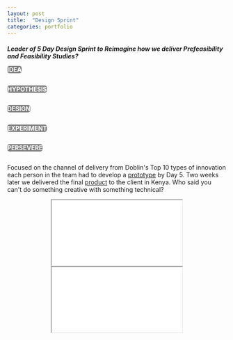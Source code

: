```yaml
---
layout: post
title:  "Design Sprint"
categories: portfolio
---
```

<h5 style="margin-bottom: 0px;">Leader of 5 Day Design Sprint to Reimagine <em>how we deliver Prefeasibility and Feasibility Studies?</em></h5>
<div style="padding:0px">

<div class="container" style="max-width: 100%; margin-bottom: 0px;">
  <div class="row" style="text-align:center;">
    <div class="two columns">
      <p style="background-color: gray; color: white; border-radius: 5px; padding:0px; text-align: center;"><strong>IDEA</strong></p>
    </div>
    <div class="three columns">
      <p style="background-color: gray; color: white; border-radius: 5px; padding:0px; text-align: center;"><strong>HYPOTHESIS</strong></p>
    </div>
    <div class="two columns">
      <p style="background-color: gray; color: white; border-radius: 5px; padding:0px; text-align: center;"><strong>DESIGN</strong></p>
    </div>
    <div class="three columns">
      <p style="background-color: gray; color: white; border-radius: 5px; padding:0px; text-align: center;"><strong>EXPERIMENT</strong></p>
    </div>
    <div class="two columns">
      <p style="background-color: gray; color: white; border-radius: 5px; padding:0px; text-align: center;"><strong>PERSEVERE</strong></p>
    </div>
  </div>

Focused on the channel of delivery from <a ref="https://www.doblin.com/ten-types">Doblin's Top 10 types of innovation</a> each person in the team had to develop a <a href="#prototype">prototype</a> by Day 5. Two weeks later we delivered the final <a href="#product">product</a> to the client in Kenya. Who said you can't do something creative with something technical?

<div class="video-container">
    <center><a name="prototype"><iframe src="{{site.baseurl}}/assets/Prototype.mp4"></iframe></a></center>
</div>

<div class="video-container">  
    <center><a name="product"><iframe src="{{site.baseurl}}/assets/DesignSprint.mp4"></iframe></a></center>
</div>

</div>
</div>
